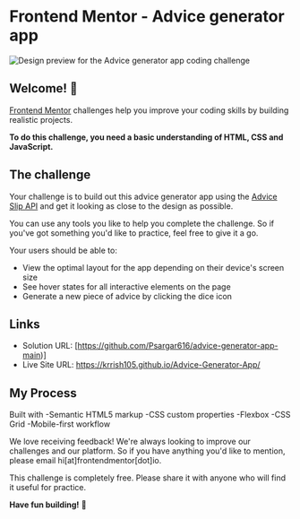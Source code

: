 # Frontend Mentor - Advice generator app

![Design preview for the Advice generator app coding challenge](../design/desktop-preview.jpg)

## Welcome! 👋


[Frontend Mentor](https://www.frontendmentor.io) challenges help you improve your coding skills by building realistic projects.

**To do this challenge, you need a basic understanding of HTML, CSS and JavaScript.**

## The challenge

Your challenge is to build out this advice generator app using the [Advice Slip API](https://api.adviceslip.com) and get it looking as close to the design as possible.

You can use any tools you like to help you complete the challenge. So if you've got something you'd like to practice, feel free to give it a go.

Your users should be able to:

- View the optimal layout for the app depending on their device's screen size
- See hover states for all interactive elements on the page
- Generate a new piece of advice by clicking the dice icon


## Links

- Solution URL: [https://github.com/Psargar616/advice-generator-app-main)]
- Live Site URL: https://krrish105.github.io/Advice-Generator-App/
  
## My Process
   Built with
  -Semantic HTML5 markup
  -CSS custom properties
  -Flexbox
  -CSS Grid
  -Mobile-first workflow







We love receiving feedback! We're always looking to improve our challenges and our platform. So if you have anything you'd like to mention, please email hi[at]frontendmentor[dot]io.

This challenge is completely free. Please share it with anyone who will find it useful for practice.

**Have fun building!** 🚀
